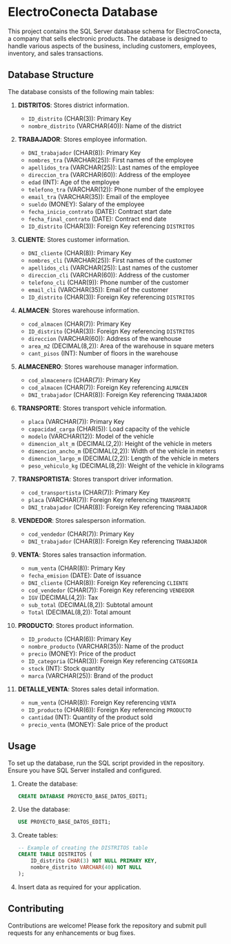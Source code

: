 # ElectroConecta Database

This project contains the SQL Server database schema for ElectroConecta, a company that sells electronic products. The database is designed to handle various aspects of the business, including customers, employees, inventory, and sales transactions.

## Database Structure

The database consists of the following main tables:

1. **DISTRITOS**: Stores district information.
    - `ID_distrito` (CHAR(3)): Primary Key
    - `nombre_distrito` (VARCHAR(40)): Name of the district

2. **TRABAJADOR**: Stores employee information.
    - `DNI_trabajador` (CHAR(8)): Primary Key
    - `nombres_tra` (VARCHAR(25)): First names of the employee
    - `apellidos_tra` (VARCHAR(25)): Last names of the employee
    - `direccion_tra` (VARCHAR(60)): Address of the employee
    - `edad` (INT): Age of the employee
    - `telefono_tra` (VARCHAR(12)): Phone number of the employee
    - `email_tra` (VARCHAR(35)): Email of the employee
    - `sueldo` (MONEY): Salary of the employee
    - `fecha_inicio_contrato` (DATE): Contract start date
    - `fecha_final_contrato` (DATE): Contract end date
    - `ID_distrito` (CHAR(3)): Foreign Key referencing `DISTRITOS`

3. **CLIENTE**: Stores customer information.
    - `DNI_cliente` (CHAR(8)): Primary Key
    - `nombres_cli` (VARCHAR(25)): First names of the customer
    - `apellidos_cli` (VARCHAR(25)): Last names of the customer
    - `direccion_cli` (VARCHAR(60)): Address of the customer
    - `telefono_cli` (CHAR(9)): Phone number of the customer
    - `email_cli` (VARCHAR(35)): Email of the customer
    - `ID_distrito` (CHAR(3)): Foreign Key referencing `DISTRITOS`

4. **ALMACEN**: Stores warehouse information.
    - `cod_almacen` (CHAR(7)): Primary Key
    - `ID_distrito` (CHAR(3)): Foreign Key referencing `DISTRITOS`
    - `direccion` (VARCHAR(60)): Address of the warehouse
    - `area_m2` (DECIMAL(8,2)): Area of the warehouse in square meters
    - `cant_pisos` (INT): Number of floors in the warehouse

5. **ALMACENERO**: Stores warehouse manager information.
    - `cod_almacenero` (CHAR(7)): Primary Key
    - `cod_almacen` (CHAR(7)): Foreign Key referencing `ALMACEN`
    - `DNI_trabajador` (CHAR(8)): Foreign Key referencing `TRABAJADOR`

6. **TRANSPORTE**: Stores transport vehicle information.
    - `placa` (VARCHAR(7)): Primary Key
    - `capacidad_carga` (CHAR(5)): Load capacity of the vehicle
    - `modelo` (VARCHAR(12)): Model of the vehicle
    - `dimencion_alt_m` (DECIMAL(2,2)): Height of the vehicle in meters
    - `dimencion_ancho_m` (DECIMAL(2,2)): Width of the vehicle in meters
    - `dimencion_largo_m` (DECIMAL(2,2)): Length of the vehicle in meters
    - `peso_vehiculo_kg` (DECIMAL(8,2)): Weight of the vehicle in kilograms

7. **TRANSPORTISTA**: Stores transport driver information.
    - `cod_transportista` (CHAR(7)): Primary Key
    - `placa` (VARCHAR(7)): Foreign Key referencing `TRANSPORTE`
    - `DNI_trabajador` (CHAR(8)): Foreign Key referencing `TRABAJADOR`

8. **VENDEDOR**: Stores salesperson information.
    - `cod_vendedor` (CHAR(7)): Primary Key
    - `DNI_trabajador` (CHAR(8)): Foreign Key referencing `TRABAJADOR`

9. **VENTA**: Stores sales transaction information.
    - `num_venta` (CHAR(8)): Primary Key
    - `fecha_emision` (DATE): Date of issuance
    - `DNI_cliente` (CHAR(8)): Foreign Key referencing `CLIENTE`
    - `cod_vendedor` (CHAR(7)): Foreign Key referencing `VENDEDOR`
    - `IGV` (DECIMAL(4,2)): Tax
    - `sub_total` (DECIMAL(8,2)): Subtotal amount
    - `Total` (DECIMAL(8,2)): Total amount

10. **PRODUCTO**: Stores product information.
    - `ID_producto` (CHAR(6)): Primary Key
    - `nombre_producto` (VARCHAR(35)): Name of the product
    - `precio` (MONEY): Price of the product
    - `ID_categoria` (CHAR(3)): Foreign Key referencing `CATEGORIA`
    - `stock` (INT): Stock quantity
    - `marca` (VARCHAR(25)): Brand of the product

11. **DETALLE_VENTA**: Stores sales detail information.
    - `num_venta` (CHAR(8)): Foreign Key referencing `VENTA`
    - `ID_producto` (CHAR(6)): Foreign Key referencing `PRODUCTO`
    - `cantidad` (INT): Quantity of the product sold
    - `precio_venta` (MONEY): Sale price of the product

## Usage

To set up the database, run the SQL script provided in the repository. Ensure you have SQL Server installed and configured.

1. Create the database:
    ```sql
    CREATE DATABASE PROYECTO_BASE_DATOS_EDIT1;
    ```

2. Use the database:
    ```sql
    USE PROYECTO_BASE_DATOS_EDIT1;
    ```

3. Create tables:
    ```sql
    -- Example of creating the DISTRITOS table
    CREATE TABLE DISTRITOS (
        ID_distrito CHAR(3) NOT NULL PRIMARY KEY,
        nombre_distrito VARCHAR(40) NOT NULL
    );
    ```

4. Insert data as required for your application.

## Contributing

Contributions are welcome! Please fork the repository and submit pull requests for any enhancements or bug fixes.
